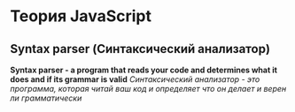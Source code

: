 # Теория JavaScript

## Syntax parser (Синтаксический анализатор)

**Syntax parser - a program that reads your code and determines what it does and if its grammar is valid**
*Синтаксический анализатор - это программа, которая читай ваш код и определяет что он делает и верен ли грамматически*

